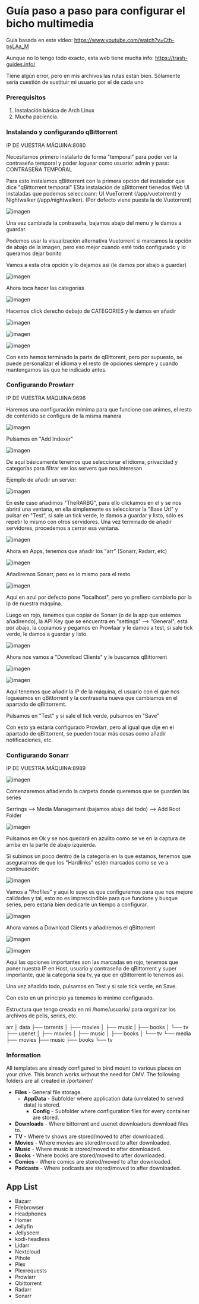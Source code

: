 # Guía paso a paso para configurar el bicho multimedia

Guía basada en este vídeo: https://www.youtube.com/watch?v=Cth-bsLAa_M

Aunque no lo tengo todo exacto, esta web tiene mucha info: https://trash-guides.info/

Tiene algún error, pero en mis archivos las rutas están bien. Sólamente sería cuestión de sustituir mi usuario por el de cada uno

### Prerequisitos

1. Instalación básica de Arch Linux
2. Mucha paciencia.

### Instalando y configurando qBittorrent

IP DE VUESTRA MÁQUINA:8080

Necesitamos primero instalarlo de forma "temporal" para poder ver la contraseña temporal y poder loguear como usuario: admin y pass: CONTRASEÑA TEMPORAL

Para esto instalamos qBittorrent con la primera opción del instalador que dice "qBittorrent temporal"
ESta instalación de qBittorrent tienedos Web UI instaladas que podemos seleccioanr: UI VueTorrent (/app/vuetorrent) y Nightwalker (/app/nightwalker). (Por defecto viene puesta la de Vuetorrent)

![imagen](https://github.com/Rupeji/docker/assets/72431133/a2c07d3f-4d3e-4b6d-9fbe-e681fde22a8f)


Una vez cambiada la contraseña, bajamos abajo del menu y le damos a guardar.

Podemos usar la visualización alternativa Vuetorrent si marcamos la opción de abajo de la imagen, pero eso mejor cuando esté todo configurado y lo queramos dejar bonito

Vamos a esta otra opción y lo dejamos así (le damos por abajo a guardar)

![imagen](https://github.com/Rupeji/docker/assets/72431133/1398fe3a-b43c-4edb-8724-fef273d0a871)


Ahora toca hacer las categorías

![imagen](https://github.com/Rupeji/docker/assets/72431133/163ffdf6-75fa-4774-a04c-60215c83162d)

Hacemos click derecho debajo de CATEGORIES y le damos en añadir

![imagen](https://github.com/Rupeji/docker/assets/72431133/7fbb36d5-ddb5-4080-85ee-9d314fa4fe22)

![imagen](https://github.com/Rupeji/docker/assets/72431133/f6524cd5-eae4-4f08-9e48-342a864f6927)

![imagen](https://github.com/Rupeji/docker/assets/72431133/b55aa86d-e1ea-4518-ae33-e2595d9bde62)

Con esto hemos terminado la parte de qBittorent, pero por supuesto, se puede personalizar el idioma y el resto de opciones siempre y cuando mantengamos las que he indicado antes.


### Configurando Prowlarr

IP DE VUESTRA MÁQUINA:9696

Haremos una configuración mímima para que funcione con animes, el resto de contenido se configura de la misma manera

![imagen](https://github.com/Rupeji/docker/assets/72431133/ecb4aca2-eb52-4250-a32a-8a89dccfa882)

Pulsamos en "Add Indexer"

![imagen](https://github.com/Rupeji/docker/assets/72431133/6d56f910-4835-4d3a-89db-bc58a64377ec)

De aquí básicamente tenemos que seleccionar el idioma, privacidad y categorías para filtrar ver los servers que nos interesan

Ejemplo de añadir un server:

![imagen](https://github.com/Rupeji/docker/assets/72431133/1b13ec77-81b3-4221-bc0e-fefa2af56ee7)

En este caso añadimos "TheRARBG", para ello clickamos en el y se nos abrirá una ventana, en ella simplemente es seleccionar la "Base Url" y pulsar en "Test", si sale un tick verde, le damos a guardar y listo, sólo es repetir lo mismo con otros servidores. Una vez terminado de añadir servidores, procedemos a cerrar esa ventana.

![imagen](https://github.com/Rupeji/docker/assets/72431133/e467579b-c17b-4c41-97bc-cd6c211b341f)

Ahora en Apps, tenemos que añadir los "arr" (Sonarr, Radarr, etc)

![imagen](https://github.com/Rupeji/docker/assets/72431133/a2c4f612-c165-440a-b096-844453f7bfe8)

Añadiremos Sonarr, pero es lo mismo para el resto.

![imagen](https://github.com/Rupeji/docker/assets/72431133/3424c3a2-76b9-4ad6-ad01-1ce882924ace)

Aquí en azul por defecto pone "localhost", pero yo prefiero cambiarlo por la ip de nuestra máquina.

Luego en rojo, tenemos que copiar de Sonarr (o de la app que estemos añadirendo), la API Key que se encuentra en "settings" --> "General", está por abajo, la copiamos y pegamos en Prowlaar y le damos a test, si sale tick verde, le damos a guardar y listo.

![imagen](https://github.com/Rupeji/docker/assets/72431133/b1369479-894e-44a7-baed-54f5280de077)

Ahora nos vamos a "Download Clients" y le buscamos qBittorrent

![imagen](https://github.com/Rupeji/docker/assets/72431133/b13479e5-8fa3-4def-b5d4-ad2c49f324f5)

![imagen](https://github.com/Rupeji/docker/assets/72431133/016db6f8-1a20-414c-b4dd-33f50956aeff)

Aquí tenemos que añadir la IP de la máquina, el usuario con el que nos logueamos en qBittorrent y la contraseña nueva que cambiamos en el apartado de qBittorremt.

Pulsamos en "Test" y si sale el tick verde, pulsamos en "Save"

Con esto ya estaría configurado Prowlarr, pero al igual que dije en el apartado de qBittorrent, se pueden tocar más cosas como añadir notificaciones, etc.

### Configurando Sonarr

IP DE VUESTRA MÁQUINA:8989

![imagen](https://github.com/Rupeji/docker/assets/72431133/e7c03ad0-c8b9-4964-8e20-0f3bf3200308)

Comenzaremos añadiendo la carpeta donde queremos que se guarden las series

Serrings --> Media Management (bajamos abajo del todo) --> Add Root Folder

![imagen](https://github.com/Rupeji/docker/assets/72431133/bf2f8822-4dc6-460f-a6dd-c64916cdba18)

Pulsamos en Ok y se nos quedará en azulito como se ve en la captura de arriba en la parte de abajo izquierda.

Si subimos un poco dentro de la categoría en la que estamos, tenemos que asegurarnos de que los "Hardlinks" estén marcados como se ve a continuación:

![imagen](https://github.com/Rupeji/docker/assets/72431133/95a9d100-52f3-4798-9807-c4ad067fe2eb)

Vamos a "Profiles" y aquí lo suyo es que configuremos para que nos mejore calidades y tal, esto no es imprescindible para que funcione y busque series, pero estaría bien dedicarle un tiempo a configurar.

![imagen](https://github.com/Rupeji/docker/assets/72431133/39478db0-f075-45c1-a3bf-88a2f7131adb)

Ahora vamos a Download Clients y añadiremos el qBittorrent

![imagen](https://github.com/Rupeji/docker/assets/72431133/4182e436-c079-4ec8-bfea-2910dbe4f6bf)

![imagen](https://github.com/Rupeji/docker/assets/72431133/1f446d47-553a-44b9-8950-a4613f8ab014)

Aquí las opciones importantes son las marcadas en rojo, tenemos que poner nuestra IP en Host, usuario y contraseña de qBittorrent y super importante, que la categoría sea tv, ya que en qBittorrent lo tenemos así.

Una vez añadido todo, pulsamos en Test y si sale tick verde, en Save.

Con esto en un principio ya tenemos lo mínimo configurado.


Estructura que tengo creada en mi /home/usuario/ para organizar los archivos de pelis, series, etc.

arr
│ 
data
├── torrents
│  ├── movies
│  ├── music
|  ├── books
│  └── tv
├── usenet
│  ├── movies
│  ├── music
│  ├── books
│  └── tv
└── media
    ├── movies
    ├── music
    ├── books
    └── tv











### Information
All templates are already configured to bind mount to various places on your drive. This branch works without the need for OMV. The following folders are all created in /portainer/

* **Files** - General file storage.
  * **AppData** - Subfolder where application data (unrelated to served data) is stored.
    * **Config** - Subfolder where configuration files for every container are stored.
* **Downloads** - Where bittorrent and usenet downloaders download files to.
* **TV** - Where tv shows are stored/moved to after downloaded.
* **Movies** - Where movies are stored/moved to after downloaded.
* **Music** - Where music is stored/moved to after downloaded.
* **Books** - Where books are stored/moved to after downloaded.
* **Comics** - Where comics are stored/moved to after downloaded.
* **Podcasts** - Where podcasts are stored/moved to after downloaded.
## App List

  - Bazarr 
  - Filebrowser 
  - Headphones 
  - Homer 
  - Jellyfin
  - Jellyseerr
  - kodi-headless 
  - Lidarr 
  - Nextcloud 
  - Pihole 
  - Plex 
  - Plexrequests 
  - Prowlarr 
  - Qbittorrent 
  - Radarr 
  - Sonarr 



